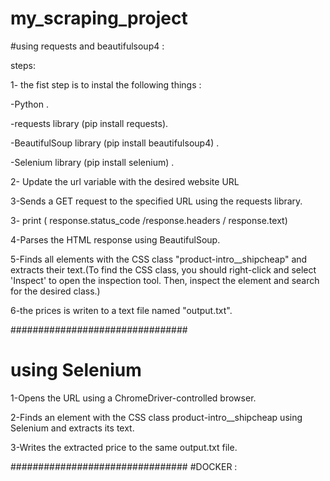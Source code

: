 # my_scraping_project
#using requests and beautifulsoup4 :

steps:

1- the fist step is to instal the following things : 

   -Python .

   -requests library (pip install requests).

   -BeautifulSoup library (pip install beautifulsoup4) .

   -Selenium library (pip install selenium) .

2- Update the url variable with the desired website URL

3-Sends a GET request to the specified URL using the requests library.

3- print ( response.status_code /response.headers / response.text)

4-Parses the HTML response using BeautifulSoup.

5-Finds all elements with the CSS class "product-intro__shipcheap" and extracts their text.(To  find the CSS class, you should right-click and select 'Inspect' to open the inspection tool. Then, inspect the element and search for the desired class.)

6-the  prices is writen  to a text file named "output.txt".

################################

# using Selenium 
1-Opens the URL using a ChromeDriver-controlled browser.

2-Finds an element with the CSS class product-intro__shipcheap using Selenium and extracts its text.

3-Writes the extracted price to the same output.txt file.

################################
#DOCKER :

